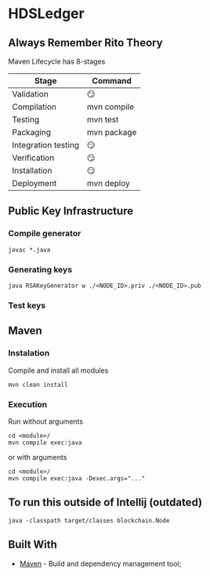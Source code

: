 # HDSLedger

## Always Remember Rito Theory

Maven Lifecycle has 8-stages

| Stage               | Command     |
| ------------------- | ----------- |
| Validation          | 😏          |
| Compilation         | mvn compile |
| Testing             | mvn test    |
| Packaging           | mvn package |
| Integration testing | 😏          |
| Verification        | 😏          |
| Installation        | 😏          |
| Deployment          | mvn deploy  |

## Public Key Infrastructure

### Compile generator
```
javac *.java
```
### Generating keys
```
java RSAKeyGenerator w ./<NODE_ID>.priv ./<NODE_ID>.pub
```
### Test keys

## Maven

### Instalation

Compile and install all modules

```
mvn clean install
```

### Execution

Run without arguments

```
cd <module>/
mvn compile exec:java
```

or with arguments

```
cd <module>/
mvn compile exec:java -Dexec.args="..."
```

## To run this outside of Intellij (outdated)

```
java -classpath target/classes blockchain.Node
```

## Built With

- [Maven](https://maven.apache.org/) - Build and dependency management tool;
